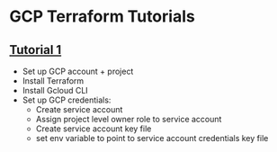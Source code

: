 # GCP Terraform Tutorials

## [Tutorial 1](https://medium.com/google-cloud/getting-started-with-terraform-on-google-cloud-v1-0-67d2ec912641)
- Set up GCP account + project
- Install Terraform
- Install Gcloud CLI
- Set up GCP credentials:
   - Create service account
   - Assign project level owner role to service account
   - Create service account key file
   - set env variable to point to service account credentials key file
   